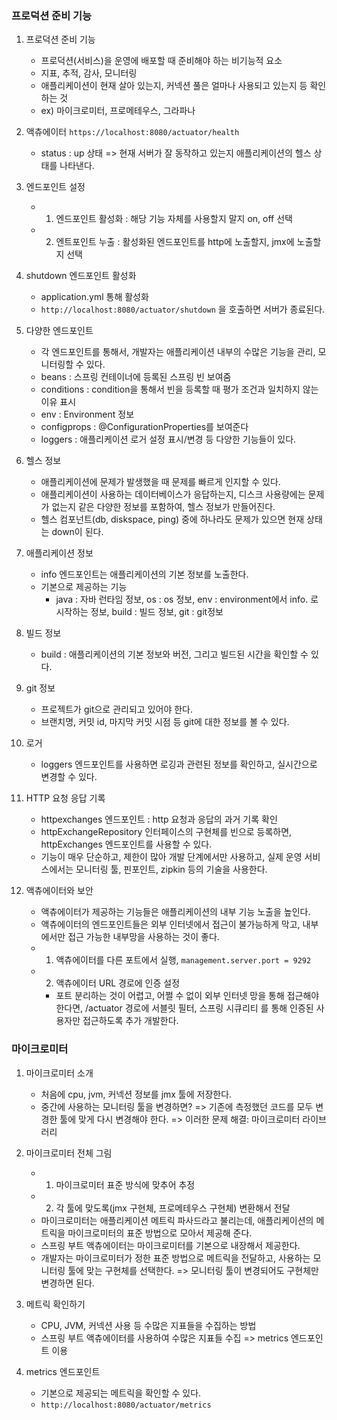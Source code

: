<h3>프로덕션 준비 기능</h3>

1. 프로덕션 준비 기능
    - 프로덕션(서비스)을 운영에 배포할 때 준비해야 하는 비기능적 요소
    - 지표, 추적, 감사, 모니터링
    - 애플리케이션이 현재 살아 있는지, 커넥션 풀은 얼마나 사용되고 있는지 등 확인하는 것
    - ex) 마이크로미터, 프로메테우스, 그라파나

2. 액츄에이터
    ``https://localhost:8080/actuator/health``
    - status : up 상태 => 현재 서버가 잘 동작하고 있는지 애플리케이션의 헬스 상태를 나타낸다.

3. 엔드포인트 설정
    - 1. 엔드포인트 활성화 : 해당 기능 자체를 사용할지 말지 on, off 선택
    - 2. 엔트포인트 누출 : 활성화된 엔드포인트를 http에 노출할지, jmx에 노출할지 선택

4. shutdown 엔드포인트 활성화
    - application.yml 통해 활성화
    - ``http://localhost:8080/actuator/shutdown`` 을 호출하면 서버가 종료된다.

5. 다양한 엔드포인트
    - 각 엔드포인트를 통해서, 개발자는 애플리케이션 내부의 수많은 기능을 관리, 모니터링할 수 있다.
    - beans : 스프링 컨테이너에 등록된 스프링 빈 보여줌
    - conditions : condition을 통해서 빈을 등록할 때 평가 조건과 일치하지 않는 이유 표시
    - env : Environment 정보
    - configprops : @ConfigurationProperties를 보여준다
    - loggers : 애플리케이션 로거 설정 표시/변경
   등 다양한 기능들이 있다.

6. 헬스 정보
    - 애플리케이션에 문제가 발생했을 때 문제를 빠르게 인지할 수 있다.
    - 애플리케이션이 사용하는 데이터베이스가 응답하는지, 디스크 사용량에는 문제가 없는지 같은 다양한 정보를 포함하여, 헬스 정보가
        만들어진다.
    - 헬스 컴포넌트(db, diskspace, ping) 중에 하나라도 문제가 있으면 현재 상태는 down이 된다.

7. 애플리케이션 정보
    - info 엔드포인트는 애플리케이션의 기본 정보를 노출한다.
    - 기본으로 제공하는 기능 
        - java : 자바 런타임 정보, os : os 정보, env : environment에서 info. 로 시작하는 정보, build : 빌드 정보, git : git정보

8. 빌드 정보
    - build : 애플리케이션의 기본 정보와 버전, 그리고 빌드된 시간을 확인할 수 있다.

9. git 정보
    - 프로젝트가 git으로 관리되고 있어야 한다.
    - 브랜치명, 커밋 id, 마지막 커밋 시점 등 git에 대한 정보를 볼 수 있다.

10. 로거
    - loggers 엔드포인트를 사용하면 로깅과 관련된 정보를 확인하고, 실시간으로 변경할 수 있다.

11. HTTP 요청 응답 기록
    - httpexchanges 엔드포인트 : http 요청과 응답의 과거 기록 확인
    - httpExchangeRepository 인터페이스의 구현체를 빈으로 등록하면, httpExchanges 엔드포인트를 사용할 수 있다.
    - 기능이 매우 단순하고, 제한이 많아 개발 단계에서만 사용하고, 실제 운영 서비스에서는 모니터링 툴, 핀포인트, zipkin 등의 기술을 사용한다.

12. 액츄에이터와 보안
    - 액츄에이터가 제공하는 기능들은 애플리케이션의 내부 기능 노출을 높인다.
    - 액츄에이터의 엔드포인트들은 외부 인터넷에서 접근이 불가능하게 막고, 내부에서만 접근 가능한 내부망을 사용하는 것이 좋다.
    - 1. 액츄에이터를 다른 포트에서 실행, ``management.server.port = 9292``
    - 2. 액츄에이터 URL 경로에 인증 설정
        - 포트 분리하는 것이 어렵고, 어쩔 수 없이 외부 인터넷 망을 통해 접근해야 한다면, /actuator 경로에 서블릿 필터, 스프링 시큐리티
        를 통해 인증된 사용자만 접근하도록 추가 개발한다.

<h3>마이크로미터</h3>

1. 마이크로미터 소개
    - 처음에 cpu, jvm, 커넥션 정보를 jmx 툴에 저장한다.
    - 중간에 사용하는 모니터링 툴을 변경하면? => 기존에 측정했던 코드를 모두 변경한 툴에 맞게 다시 변경해야 한다.
   => 이러한 문제 해결: 마이크로미터 라이브러리

2. 마이크로미터 전체 그림
    - 1. 마이크로미터 표준 방식에 맞추어 추정
    - 2. 각 툴에 맞도록(jmx 구현체, 프로메테우스 구현체) 변환해서 전달
    - 마이크로미터는 애플리케이션 메트릭 파사드라고 불리는데, 애플리케이션의 메트릭을 마이크로미터의 표준 방법으로 모아서 제공해 준다.
    - 스프링 부트 액츄에이터는 마이크로미터를 기본으로 내장해서 제공한다.
    - 개발자는 마이크로미터가 정한 표준 방법으로 메트릭을 전달하고, 사용하는 모니터링 툴에 맞는 구현체를 선택한다.
   => 모니터링 툴이 변경되어도 구현체만 변경하면 된다.

3. 메트릭 확인하기
    - CPU, JVM, 커넥션 사용 등 수많은 지표들을 수집하는 방법
    - 스프링 부트 액츄에이터를 사용하여 수많은 지표들 수집 => metrics 엔드포인트 이용

4. metrics 엔드포인트
    - 기본으로 제공되는 메트릭을 확인할 수 있다.
    - ``http://localhost:8080/actuator/metrics``

















